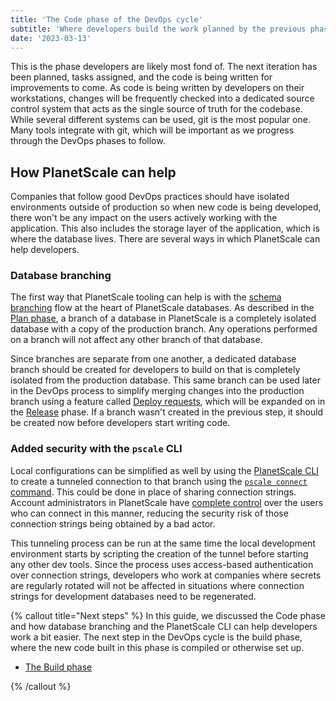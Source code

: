 ```yaml
---
title: 'The Code phase of the DevOps cycle'
subtitle: 'Where developers build the work planned by the previous phase.'
date: '2023-03-13'
---
```


This is the phase developers are likely most fond of. The next iteration has been planned, tasks assigned, and the code is being written for improvements to come. As code is being written by developers on their workstations, changes will be frequently checked into a dedicated source control system that acts as the single source of truth for the codebase. While several different systems can be used, git is the most popular one. Many tools integrate with git, which will be important as we progress through the DevOps phases to follow.

## How PlanetScale can help

Companies that follow good DevOps practices should have isolated environments outside of production so when new code is being developed, there won't be any impact on the users actively working with the application. This also includes the storage layer of the application, which is where the database lives. There are several ways in which PlanetScale can help developers.

### Database branching

The first way that PlanetScale tooling can help is with the [schema branching](/docs/concepts/branching) flow at the heart of PlanetScale databases. As described in the [Plan phase](/docs/devops/the-plan-phase-of-devops), a branch of a database in PlanetScale is a completely isolated database with a copy of the production branch. Any operations performed on a branch will not affect any other branch of that database.

Since branches are separate from one another, a dedicated database branch should be created for developers to build on that is completely isolated from the production database. This same branch can be used later in the DevOps process to simplify merging changes into the production branch using a feature called [Deploy requests](/docs/concepts/deploy-requests), which will be expanded on in the [Release](/docs/devops/the-release-phase-of-devops) phase. If a branch wasn't created in the previous step, it should be created now before developers start writing code.

### Added security with the `pscale` CLI

Local configurations can be simplified as well by using the [PlanetScale CLI](/docs/concepts/planetscale-environment-setup) to create a tunneled connection to that branch using the [`pscale connect` command](/docs/reference/connect). This could be done in place of sharing connection strings. Account administrators in PlanetScale have [complete control](/docs/concepts/security) over the users who can connect in this manner, reducing the security risk of those connection strings being obtained by a bad actor.

This tunneling process can be run at the same time the local development environment starts by scripting the creation of the tunnel before starting any other dev tools. Since the process uses access-based authentication over connection strings, developers who work at companies where secrets are regularly rotated will not be affected in situations where connection strings for development databases need to be regenerated.

{% callout title="Next steps" %} In this guide, we discussed the Code phase and how database branching and the PlanetScale CLI can help developers work a bit easier. The next step in the DevOps cycle is the build phase, where the new code built in this phase is compiled or otherwise set up.

- [The Build phase](/docs/devops/the-build-phase-of-devops)

{% /callout %}
